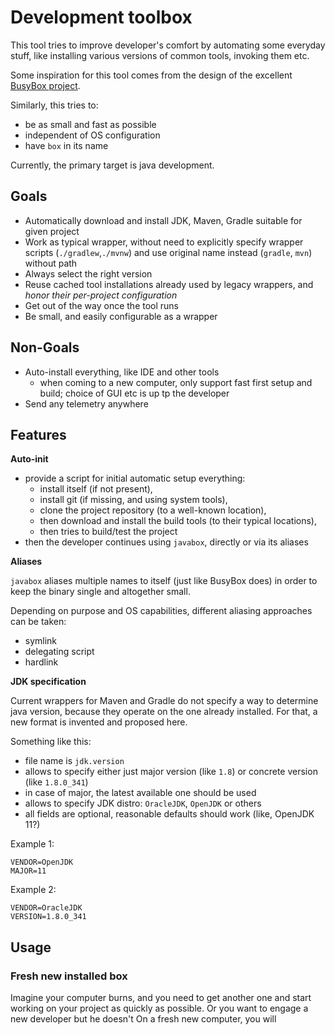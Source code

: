 # Development toolbox

This tool tries to improve developer's comfort by automating some everyday stuff, like installing various
versions of common tools, invoking them etc.

Some inspiration for this tool comes from the design of the excellent [BusyBox project](https://www.busybox.net/).

Similarly, this tries to:
- be as small and fast as possible
- independent of OS configuration
- have `box` in its name


Currently, the primary target is java development. 

## Goals

- Automatically download and install JDK, Maven, Gradle suitable for given project
- Work as typical wrapper, without need to explicitly specify wrapper scripts (`./gradlew`,`./mvnw`) and use original name instead (`gradle`, `mvn`) without path
- Always select the right version 
- Reuse cached tool installations already used by legacy wrappers, and _honor their per-project configuration_
- Get out of the way once the tool runs
- Be small, and easily configurable as a wrapper

## Non-Goals

- Auto-install everything, like IDE and other tools
  - when coming to a new computer, only support fast first setup and build; choice of GUI etc is up tp the developer
- Send any telemetry anywhere

## Features

**Auto-init**

- provide a script for initial automatic setup everything:
  - install itself (if not present),
  - install git (if missing, and using system tools),
  - clone the project repository (to a well-known location), 
  - then download and install the build tools (to their typical locations), 
  - then tries to build/test the project
- then the developer continues using `javabox`, directly or via its aliases

**Aliases**

`javabox` aliases multiple names to itself (just like BusyBox does) in order to keep the binary single and altogether small.

Depending on purpose and OS capabilities, different aliasing approaches can be taken:
- symlink
- delegating script
- hardlink

**JDK specification**

Current wrappers for Maven and Gradle do not specify a way to determine java version, because they operate on the 
one already installed. For that, a new format is invented and proposed here.

Something like this:

- file name is `jdk.version`
- allows to specify either just major version (like `1.8`) or concrete version (like `1.8.0_341`)
- in case of major, the latest available one should be used
- allows to specify JDK distro: `OracleJDK`, `OpenJDK` or others
- all fields are optional, reasonable defaults should work (like, OpenJDK 11?)

Example 1:
```
VENDOR=OpenJDK
MAJOR=11
```

Example 2:
```
VENDOR=OracleJDK
VERSION=1.8.0_341
```

## Usage

### Fresh new installed box

Imagine your computer burns, and you need to get another one and start working on your project as quickly as possible.
Or you want to engage a new developer but he doesn't 
On a fresh new computer, you will 
